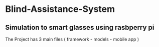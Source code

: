 # Blind-Assistance-System
Simulation to smart glasses using rasbperry pi 
-------------------------------------------------------
The Project has 3 main files ( framework - models - mobile app )
